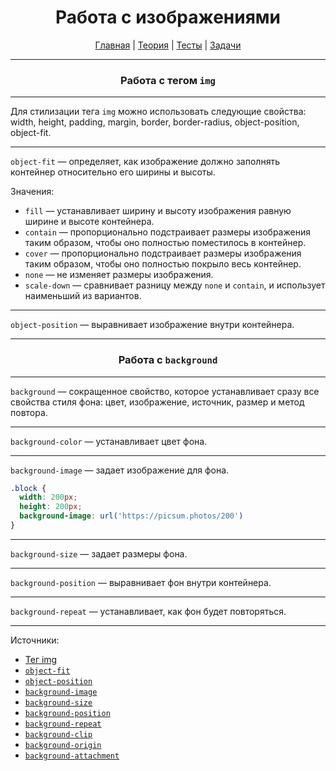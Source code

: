 <div align="center">

# Работа с изображениями

[Главная](https://github.com/M0n0mah/css)
|
[Теория](/theory/README.md)
|
[Тесты](/tests/README.md)
|
[Задачи](/tasks/README.md)

</div>

---

<div align="center">

### Работа с тегом `img`

</div>

---

Для стилизации тега `img` можно использовать следующие свойства: width, height, padding, margin, border, border-radius, object-position, object-fit.

---

`object-fit` — определяет, как изображение должно заполнять контейнер относительно его ширины и высоты.

Значения:
* `fill` — устанавливает ширину и высоту изображения равную ширине и высоте контейнера.
* `contain` — пропорционально подстраивает размеры изображения таким образом, чтобы оно полностью поместилось в контейнер.
* `cover` — пропорционально подстраивает размеры изображения таким образом, чтобы оно полностью покрыло весь контейнер.
* `none` — не изменяет размеры изображения.
* `scale-down` — сравнивает разницу между `none` и `contain`, и использует наименьший из вариантов.

---

`object-position` — выравнивает изображение внутри контейнера.

---

<div align="center">

### Работа с `background`

</div>

---

`background` — сокращенное свойство, которое устанавливает сразу все свойства стиля фона: цвет, изображение, источник, размер и метод повтора.

---

`background-color` — устанавливает цвет фона.

---

`background-image` — задает изображение для фона.

```css
.block {
  width: 200px;
  height: 200px;
  background-image: url('https://picsum.photos/200')
}
```

---

`background-size` — задает размеры фона.

---

`background-position` — выравнивает фон внутри контейнера.

---

`background-repeat` — устанавливает, как фон будет повторяться.

---

Источники:
* [Тег img](https://developer.mozilla.org/ru/docs/Web/HTML/Element/img)
* [`object-fit`](https://developer.mozilla.org/ru/docs/Web/CSS/object-fit)
* [`object-position`](https://developer.mozilla.org/ru/docs/Web/CSS/object-position)
* [`background-image`](https://developer.mozilla.org/ru/docs/Web/CSS/background-image)
* [`background-size`](https://developer.mozilla.org/ru/docs/Web/CSS/background-size)
* [`background-position`](https://developer.mozilla.org/ru/docs/Web/CSS/background-position)
* [`background-repeat`](https://developer.mozilla.org/ru/docs/Web/CSS/background-repeat)
* [`background-clip`](https://developer.mozilla.org/ru/docs/Web/CSS/background-clip)
* [`background-origin`](https://developer.mozilla.org/ru/docs/Web/CSS/background-origin)
* [`background-attachment`](https://developer.mozilla.org/ru/docs/Web/CSS/background-attachment)

